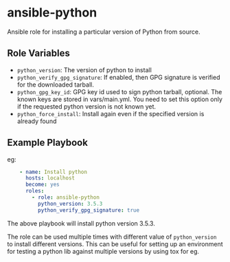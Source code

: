 # ansible-python

Ansible role for installing a particular version of Python from source.


Role Variables
--------------

- `python_version`: The version of python to install
- `python_verify_gpg_signature`: If enabled, then GPG signature is verified for the downloaded tarball.
- `python_gpg_key_id`: GPG key id used to sign python tarball, optional. The known keys are stored in vars/main.yml. You need to set this option only if the requested python version is not known yet.
- `python_force_install`: Install again even if the specified version is already found


Example Playbook
----------------

eg:

``` yaml
    - name: Install python
      hosts: localhost
      become: yes
      roles:
        - role: ansible-python
          python_version: 3.5.3
          python_verify_gpg_signature: true
```

The above playbook will install python version 3.5.3.

The role can be used multiple times with different value of
`python_version` to install different versions. This can be useful for
setting up an environment for testing a python lib against multiple
versions by using tox for eg.




